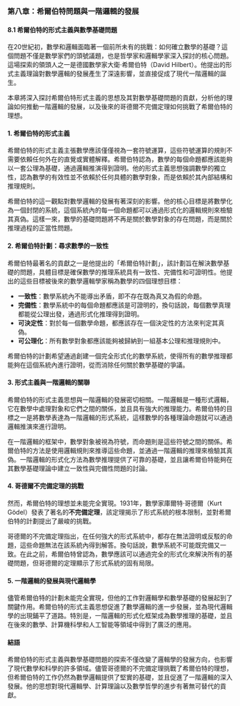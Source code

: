 ### 第八章：希爾伯特問題與一階邏輯的發展

#### 8.1 希爾伯特的形式主義與數學基礎問題

在20世紀初，數學和邏輯面臨著一個前所未有的挑戰：如何確立數學的基礎？這個問題不僅是數學家們的頭號議題，也是哲學家和邏輯學家深入探討的核心問題。這場探索的領頭人之一是德國數學家大衛·希爾伯特（David Hilbert）。他提出的形式主義理論對數學邏輯的發展產生了深遠影響，並直接促成了現代一階邏輯的誕生。

本章將深入探討希爾伯特形式主義的思想及其對數學基礎問題的貢獻，分析他的理論如何推動一階邏輯的發展，以及後來的哥德爾不完備定理如何挑戰了希爾伯特的理想。

#### 1. 希爾伯特的形式主義

希爾伯特的形式主義主張數學應該僅僅視為一套符號運算，這些符號運算的規則不需要依賴任何外在的直覺或實體解釋。希爾伯特認為，數學的每個命題都應該能夠以一套公理為基礎，通過邏輯推演得到證明。他的形式主義思想強調數學的獨立性，認為數學的有效性並不依賴於任何具體的數學對象，而是依賴於其內部結構和推理規則。

希爾伯特的這一觀點對數學邏輯的發展有著深刻的影響。他的核心目標是將數學化為一個封閉的系統，這個系統內的每一個命題都可以通過形式化的邏輯規則來檢驗其真偽。這樣一來，數學的基礎問題將不再是關於數學對象的存在問題，而是關於推理過程的正當性問題。

#### 2. 希爾伯特計劃：尋求數學的一致性

希爾伯特最著名的貢獻之一是他提出的「希爾伯特計劃」，該計劃旨在解決數學基礎的問題，具體目標是確保數學的推理系統具有一致性、完備性和可證明性。他提出的這些目標被後來的數學邏輯學家稱為數學的四個理想目標：

- **一致性**：數學系統內不能導出矛盾，即不存在既為真又為假的命題。
- **完備性**：數學系統中的每個命題都應該是可證明的，換句話說，每個數學真理都能從公理出發，通過形式化推理得到證明。
- **可決定性**：對於每一個數學命題，都應該存在一個決定性的方法來判定其真偽。
- **可公理化**：所有數學對象都應該能夠被歸納到一組基本公理和推理規則中。

希爾伯特的計劃希望通過創建一個完全形式化的數學系統，使得所有的數學推理都能夠在這個系統內進行證明，從而消除任何關於數學基礎的爭議。

#### 3. 形式主義與一階邏輯的關聯

希爾伯特的形式主義思想與一階邏輯的發展密切相關。一階邏輯是一種形式邏輯，它在數學中處理對象和它們之間的關係，並且具有強大的推理能力。希爾伯特的目標之一是將數學表達為一階邏輯的形式系統，這樣數學的各種理論命題就可以通過邏輯推演來進行證明。

在一階邏輯的框架中，數學對象被視為符號，而命題則是這些符號之間的關係。希爾伯特的方法是使用邏輯規則來推導這些命題，並通過一階邏輯的推理來檢驗其真偽。一階邏輯的形式化方法為數學推理提供了可靠的基礎，並且讓希爾伯特能夠在其數學基礎理論中建立一致性與完備性問題的討論。

#### 4. 哥德爾不完備定理的挑戰

然而，希爾伯特的理想並未能完全實現。1931年，數學家庫爾特·哥德爾（Kurt Gödel）發表了著名的**不完備定理**，該定理揭示了形式系統的根本限制，並對希爾伯特的計劃提出了嚴峻的挑戰。

哥德爾的不完備定理指出，在任何強大的形式系統中，都存在無法證明或反駁的命題，這些命題無法在該系統內得到解答。換句話說，數學系統不可能既完備又一致。在此之前，希爾伯特曾認為，數學應該可以通過完全的形式化來解決所有的基礎問題，但哥德爾的定理顯示了形式系統的固有局限。

#### 5. 一階邏輯的發展與現代邏輯學

儘管希爾伯特的計劃未能完全實現，但他的工作對邏輯學和數學基礎的發展起到了關鍵作用。希爾伯特的形式主義思想促進了數學邏輯的進一步發展，並為現代邏輯學的出現鋪平了道路。特別是，一階邏輯的形式化框架成為數學推理的基礎，並且在後來的數學、計算機科學和人工智能等領域中得到了廣泛的應用。

#### 結語

希爾伯特的形式主義與數學基礎問題的探索不僅改變了邏輯學的發展方向，也影響了現代數學和科學的許多領域。儘管哥德爾的不完備定理挑戰了希爾伯特的理想，但希爾伯特的工作仍然為數學邏輯提供了堅實的基礎，並且促進了一階邏輯的深入發展。他的思想對現代邏輯學、計算理論以及數學哲學的進步有著無可替代的貢獻。